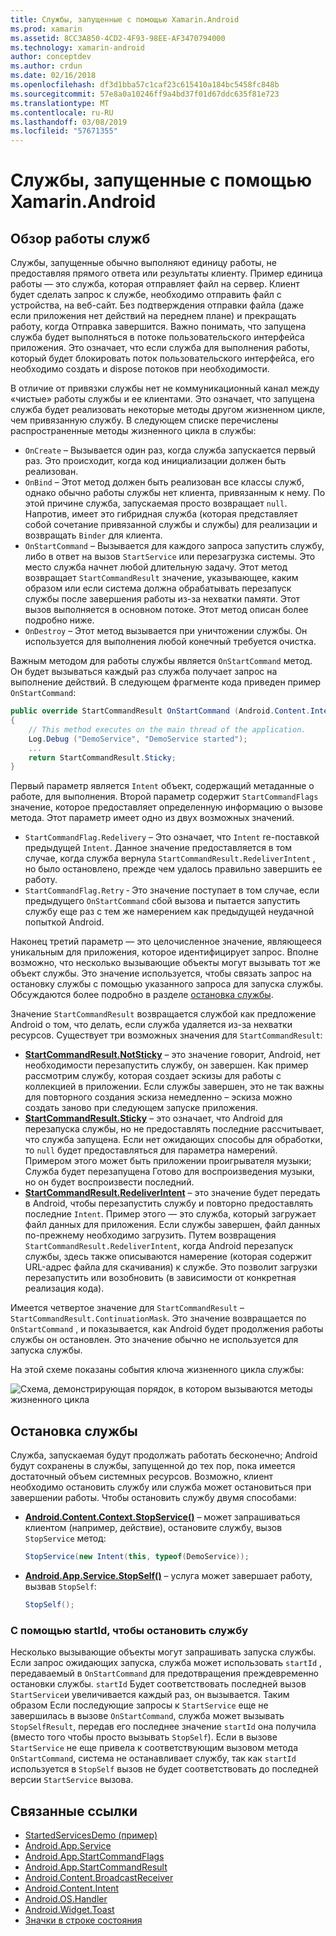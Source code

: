 ```yaml
---
title: Службы, запущенные с помощью Xamarin.Android
ms.prod: xamarin
ms.assetid: 8CC3A850-4CD2-4F93-98EE-AF3470794000
ms.technology: xamarin-android
author: conceptdev
ms.author: crdun
ms.date: 02/16/2018
ms.openlocfilehash: df3d1bba57c1caf23c615410a184bc5458fc848b
ms.sourcegitcommit: 57e8a0a10246ff9a4bd37f01d67ddc635f81e723
ms.translationtype: MT
ms.contentlocale: ru-RU
ms.lasthandoff: 03/08/2019
ms.locfileid: "57671355"
---
```

# <a name="started-services-with-xamarinandroid"></a>Службы, запущенные с помощью Xamarin.Android

## <a name="started-services-overview"></a>Обзор работы служб

Службы, запущенные обычно выполняют единицу работы, не предоставляя прямого ответа или результаты клиенту. Пример единица работы — это служба, которая отправляет файл на сервер. Клиент будет сделать запрос к службе, необходимо отправить файл с устройства, на веб-сайт. Без подтверждения отправки файла (даже если приложения нет действий на переднем плане) и прекращать работу, когда Отправка завершится. Важно понимать, что запущена служба будет выполняться в потоке пользовательского интерфейса приложения. Это означает, что если служба для выполнения работы, который будет блокировать поток пользовательского интерфейса, его необходимо создать и dispose потоков при необходимости.

В отличие от привязки службы нет не коммуникационный канал между «чистые» работы службы и ее клиентами. Это означает, что запущена служба будет реализовать некоторые методы другом жизненном цикле, чем привязанную службу. В следующем списке перечислены распространенные методы жизненного цикла в службы:

* `OnCreate` &ndash; Вызывается один раз, когда служба запускается первый раз. Это происходит, когда код инициализации должен быть реализован.
* `OnBind` &ndash; Этот метод должен быть реализован все классы служб, однако обычно работы службы нет клиента, привязанным к нему. По этой причине служба, запускаемая просто возвращает `null`. Напротив, имеет это гибридная служба (которая представляет собой сочетание привязанной службы и службы) для реализации и возвращать `Binder` для клиента.
* `OnStartCommand` &ndash; Вызывается для каждого запроса запустить службу, либо в ответ на вызов `StartService` или перезагрузка системы. Это место служба начнет любой длительную задачу. Этот метод возвращает `StartCommandResult` значение, указывающее, каким образом или если система должна обрабатывать перезапуск службы после завершения работы из-за нехватки памяти. Этот вызов выполняется в основном потоке. Этот метод описан более подробно ниже.
* `OnDestroy` &ndash; Этот метод вызывается при уничтожении службы. Он используется для выполнения любой конечный требуется очистка.

Важным методом для работы службы является `OnStartCommand` метод. Он будет вызываться каждый раз служба получает запрос на выполнение действий. В следующем фрагменте кода приведен пример `OnStartCommand`: 

```csharp
public override StartCommandResult OnStartCommand (Android.Content.Intent intent, StartCommandFlags flags, int startId)
{
    // This method executes on the main thread of the application.
    Log.Debug ("DemoService", "DemoService started");
    ...
    return StartCommandResult.Sticky;
}
```

Первый параметр является `Intent` объект, содержащий метаданные о работе, для выполнения. Второй параметр содержит `StartCommandFlags` значение, которое предоставляет определенную информацию о вызове метода. Этот параметр имеет одно из двух возможных значений.

* `StartCommandFlag.Redelivery` &ndash; Это означает, что `Intent` re-поставкой предыдущей `Intent`. Данное значение предоставляется в том случае, когда служба вернула `StartCommandResult.RedeliverIntent` , но было остановлено, прежде чем удалось правильно завершить ее работу.
* `StartCommandFlag.Retry` &dash; Это значение поступает в том случае, если предыдущего `OnStartCommand` сбой вызова и пытается запустить службу еще раз с тем же намерением как предыдущей неудачной попыткой Android.
 
Наконец третий параметр — это целочисленное значение, являющееся уникальным для приложения, которое идентифицирует запрос. Вполне возможно, что несколько вызывающие объекты могут вызывать тот же объект службы. Это значение используется, чтобы связать запрос на остановку службы с помощью указанного запроса для запуска службы. Обсуждаются более подробно в разделе [остановка службы](#Stopping_the_Service). 

Значение `StartCommandResult` возвращается службой как предложение Android о том, что делать, если служба удаляется из-за нехватки ресурсов. Существует три возможных значения для `StartCommandResult`:

* **[StartCommandResult.NotSticky](https://developer.xamarin.com/api/field/Android.App.StartCommandResult.NotSticky/)**  &ndash; это значение говорит, Android, нет необходимости перезапустить службу, он завершен. Как пример рассмотрим службу, которая создает эскизы для работы с коллекцией в приложении. Если службы завершен, это не так важны для повторного создания эскиза немедленно &ndash; эскиза можно создать заново при следующем запуске приложения.
* **[StartCommandResult.Sticky](https://developer.xamarin.com/api/field/Android.App.StartCommandResult.Sticky/)**  &ndash; это означает, что Android для перезапуска службы, но не предоставлять последние рассчитывает, что служба запущена. Если нет ожидающих способы для обработки, то `null` будет предоставляться для параметра намерений. Примером этого может быть приложении проигрывателя музыки; Служба будет перезапущена Готово для воспроизведения музыки, но он будет воспроизвести последний. 
* **[StartCommandResult.RedeliverIntent](https://developer.xamarin.com/api/field/Android.App.StartCommandResult.RedeliverIntent/)**  &ndash; это значение будет передать в Android, чтобы перезапустить службу и повторно предоставлять последние `Intent`. Пример этого — это служба, который загружает файл данных для приложения. Если службы завершен, файл данных по-прежнему необходимо загрузить. Путем возвращения `StartCommandResult.RedeliverIntent`, когда Android перезапуск службы, здесь также описываются намерение (которая содержит URL-адрес файла для скачивания) к службе. Это позволит загрузки перезапустить или возобновить (в зависимости от конкретная реализация кода).

Имеется четвертое значение для `StartCommandResult` &ndash; `StartCommandResult.ContinuationMask`. Это значение возвращается по `OnStartCommand` , и показывается, как Android будет продолжения работы службы он остановлен. Это значение обычно не используется для запуска службы.

На этой схеме показаны события ключа жизненного цикла службы: 

![Схема, демонстрирующая порядок, в котором вызываются методы жизненного цикла](started-services-images/started-service-01.png "схема, демонстрирующая порядок, в котором вызываются методы жизненного цикла.")


<a name="Stopping_the_Service" />

## <a name="stopping-the-service"></a>Остановка службы

Служба, запускаемая будут продолжать работать бесконечно; Android будут сохранены в службы, запущенной до тех пор, пока имеется достаточный объем системных ресурсов. Возможно, клиент необходимо остановить службу или служба может остановиться при завершении работы. Чтобы остановить службу двумя способами: 
 
* **[Android.Content.Context.StopService()](https://developer.xamarin.com/api/member/Android.Content.Context.StopService/p/Android.Content.Intent/)**  &ndash; может запрашиваться клиентом (например, действие), остановите службу, вызов `StopService` метод: 

    ```csharp
    StopService(new Intent(this, typeof(DemoService));
    ```

* **[Android.App.Service.StopSelf()](https://developer.xamarin.com/api/member/Android.App.Service.StopSelf()/)**  &ndash; услуга может завершает работу, вызвав `StopSelf`:

    ```csharp
    StopSelf();
    ```
    
### <a name="using-startid-to-stop-a-service"></a>С помощью startId, чтобы остановить службу

Несколько вызывающие объекты могут запрашивать запуска службы. Если запрос ожидающих запуска, служба может использовать `startId` , передаваемый в `OnStartCommand` для предотвращения преждевременно остановки службы. `startId` Будет соответствовать последней вызов `StartService`и увеличивается каждый раз, он вызывается. Таким образом Если последующие запросы к `StartService` еще не завершилась в вызове `OnStartCommand`, служба может вызывать `StopSelfResult`, передав его последнее значение `startId` она получила (вместо того чтобы просто вызывать `StopSelf`). Если в вызове `StartService` не еще привела к соответствующим вызовом метода `OnStartCommand`, система не останавливает службу, так как `startId` используется в `StopSelf` вызов не будет соответствовать до последней версии `StartService` вызова.


## <a name="related-links"></a>Связанные ссылки

- [StartedServicesDemo (пример)](https://developer.xamarin.com/samples/monodroid/ApplicationFundamentals/ServiceSamples/StartedServicesDemo/)
- [Android.App.Service](https://developer.xamarin.com/api/type/Android.App.Service)
- [Android.App.StartCommandFlags](https://developer.xamarin.com/api/type/Android.App.StartCommandFlags)
- [Android.App.StartCommandResult](https://developer.xamarin.com/api/type/Android.App.StartCommandResult)
- [Android.Content.BroadcastReceiver](https://developer.xamarin.com/api/type/Android.Content.BroadcastReceiver/)
- [Android.Content.Intent](https://developer.xamarin.com/api/type/Android.Content.Intent)
- [Android.OS.Handler](https://developer.xamarin.com/api/type/Android.OS.Handler/)
- [Android.Widget.Toast](https://developer.xamarin.com/api/type/Android.Widget.Toast/)
- [Значки в строке состояния](https://developer.android.com/guide/practices/ui_guidelines/icon_design_status_bar.html)
